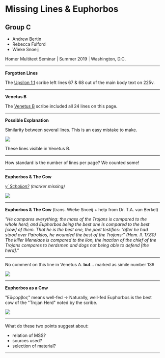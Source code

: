 # Missing Lines & Euphorbos
## Group C

- Andrew Bertin
- Rebecca Fulford
- Wieke Snoeij

Homer Multitext Seminar | Summer 2019 | Washington, D.C.

---

**Forgotten Lines**

The [Upsilon 1.1](http://www.homermultitext.org/ict2/?urn=urn:cite2:hmt:e3bifolio.v1:E3_225v_226r@0.01451,0.4469,0.1631,0.07496&urn=urn:cite2:hmt:e3bifolio.v1:E3_225v_226r@0.1811,0.6443,0.2907,0.08042) scribe left lines 67 & 68 out of the main body text on 225v.

---

**Venetus B**

The [Venetus B](http://www.homermultitext.org/ict2/?urn=urn:cite2:hmt:vbbifolio.v1:vb_232v_233r@0.1820,0.2012,0.2963,0.5226) scribe included all 24 lines on this page.

---

**Possible Explanation**

Similarity between several lines. This is an easy mistake to make.

  <img src="http://beta.hpcc.uh.edu/scs/image/500/500/urn:cite2:hmt:vbbifolio.v1:vb_232v_233r@0.1929,0.4465,0.1114,0.06278"/>

These lines visible in Venetus B.

---

How standard is the number of lines per page?  We counted some!


---

**Euphorbos & The Cow**

*[γ´ Scholion?](http://www.homermultitext.org/ict2/?urn=urn:cite2:hmt:e3bifolio.v1:E3_225v_226r@0.01939,0.5131,0.1727,0.2541&urn=urn:cite2:hmt:e3bifolio.v1:E3_225v_226r@0.1657,0.3026,0.3091,0.04656) (marker missing)*

<img src="http://beta.hpcc.uh.edu/scs/image/500/500/urn:cite2:hmt:e3bifolio.v1:E3_225v_226r@0.02367,0.5316,0.1654,0.2326"/>

---

**Euphorbos & The Cow** (trans. Wieke Snoeij + help from Dr. T.A. van Berkel)

*"He compares everything; the mass of the Trojans is compared to the whole herd; and Euphorbos being the best one is compared to the best [cow] of them. That he is the best one, the poet testifies: “after he had stood over Patroklos, he wounded the best of the Trojans:” (Hom. Il. 17.80) The killer Menelaos is compared to the lion, the inaction of the chief of the Trojans compares to herdsmen and dogs not being able to defend [the herd]."*

---

No comment on this line in Venetus A.  **but**...  marked as simile number 139

[![](http://www.homermultitext.org/iipsrv?OBJ=IIP,1.0&FIF=/project/homer/pyramidal/deepzoom/hmt/vaimg/2017a/VA224VN_0726.tif&RGN=0.1634,0.4194,0.05103,0.03596&wID=100&CVT=JPEG)](http://www.homermultitext.org/ict2/?urn=urn:cite2:hmt:vaimg.2017a:VA224VN_0726@0.1634,0.4194,0.05103,0.03596)

---

**Euphorbos as a Cow**

"Εὔφορβος" means well-fed -> Naturally, well-fed Euphorbos is the best cow of the "Trojan Herd" noted by the scribe.

<img src="http://beta.hpcc.uh.edu/scs/image/500/500/urn:cite2:hmt:vbbifolio.v1:vb_232v_233r@0.3673,0.2849,0.06330,0.02916"/>


---


What do these two points suggest about:

- relation of MSS?
- sources used?
- selection of material?

---
